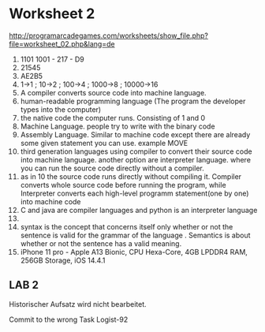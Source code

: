# Worksheet 2 

http://programarcadegames.com/worksheets/show_file.php?file=worksheet_02.php&lang=de

1. 1101 1001 - 217 - D9 </br>
2. 21545 </br>
3. AE2B5 </br>
4. 1->1 ; 10->2 ; 100->4 ; 1000->8 ; 10000->16 </br>
5. A compiler converts source code into machine language. </br>
6. human-readable programming language (The program the developer types into the computer) </br>
7. the native code the computer runs. Consisting of 1 and 0 </br>
8. Machine Language. people try to write with the binary code </br>
9. Assembly Language. Similar to machine code except there are already some given statement you can use. example MOVE  </br>
10. third generation languages using compiler to convert their source code into machine language. another option are interpreter language. where you can run the source code directly without a compiler. </br>
11. as in 10 the source code runs directly without compiling it. Compiler converts whole source code before running the program, while Interpreter converts each high-level programm statement(one by one) into machine code </br>
12. C and java are compiler languages and python is an interpreter language </br>
13. </br>
14. syntax is the concept that concerns itself only whether or not the sentence is valid for the grammar of the language . Semantics is about whether or not the sentence has a valid meaning. </br>
15. iPhone 11 pro - Apple A13 Bionic, CPU Hexa-Core, 4GB LPDDR4 RAM, 256GB Storage, iOS 14.4.1 </br>

## LAB 2 
Historischer Aufsatz wird nicht bearbeitet.

Commit to the wrong Task Logist-92
